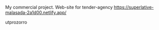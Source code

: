 My commercial project. Web-site for tender-agency
https://superlative-malasada-2a1d00.netlify.app/

utprozorro